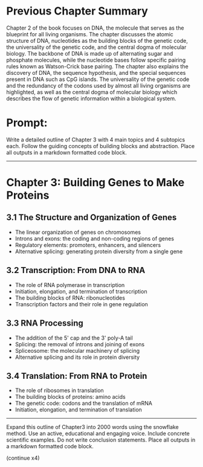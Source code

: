 # Previous Chapter Summary
Chapter 2 of the book focuses on DNA, the molecule that serves as the blueprint for all living organisms. The chapter discusses the atomic structure of DNA, nucleotides as the building blocks of the genetic code, the universality of the genetic code, and the central dogma of molecular biology. The backbone of DNA is made up of alternating sugar and phosphate molecules, while the nucleotide bases follow specific pairing rules known as Watson-Crick base pairing. The chapter also explains the discovery of DNA, the sequence hypothesis, and the special sequences present in DNA such as CpG islands. The universality of the genetic code and the redundancy of the codons used by almost all living organisms are highlighted, as well as the central dogma of molecular biology which describes the flow of genetic information within a biological system.


# Prompt:
Write a detailed outline of Chapter 3 with 4 main topics and 4 subtopics each. Follow the guiding concepts of building blocks and abstraction.
Place all outputs in a markdown formatted code block.

---

# Chapter 3: Building Genes to Make Proteins

## 3.1 The Structure and Organization of Genes
   - The linear organization of genes on chromosomes
   - Introns and exons: the coding and non-coding regions of genes
   - Regulatory elements: promoters, enhancers, and silencers
   - Alternative splicing: generating protein diversity from a single gene

## 3.2 Transcription: From DNA to RNA
   - The role of RNA polymerase in transcription
   - Initiation, elongation, and termination of transcription
   - The building blocks of RNA: ribonucleotides
   - Transcription factors and their role in gene regulation

## 3.3 RNA Processing
   - The addition of the 5' cap and the 3' poly-A tail
   - Splicing: the removal of introns and joining of exons
   - Spliceosome: the molecular machinery of splicing
   - Alternative splicing and its role in protein diversity

## 3.4 Translation: From RNA to Protein
   - The role of ribosomes in translation
   - The building blocks of proteins: amino acids
   - The genetic code: codons and the translation of mRNA
   - Initiation, elongation, and termination of translation



---

Expand this outline of Chapter3 into 2000 words using the snowflake method. Use an active, educational and engaging voice. Include concrete scientific examples. Do not write conclusion statements. Place all outputs in a markdown formatted code block.

(continue x4)